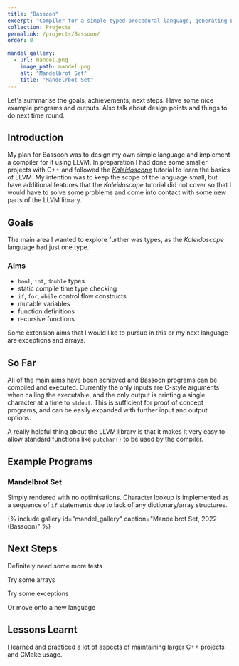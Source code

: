 ```yaml
---
title: "Bassoon"
excerpt: "Compiler for a simple typed procedural language, generating LLVM IR, or executables for (hopefully) any major platform."
collection: Projects
permalink: /projects/Bassoon/
order: 0

mandel_gallery:
  - url: mandel.png
    image_path: mandel.png
    alt: "Mandelbrot Set"
    title: "Mandelrbot Set"
---
```


Let's summarise the goals, achievements, next steps. Have some nice example programs and outputs. Also talk about design points and things to do next time round.

## Introduction

My plan for Bassoon was to design my own simple language and implement a compiler for it using LLVM. In preparation I had done some smaller projects with C++ and followed the [*Kaleidoscope*](https://llvm.org/docs/tutorial/MyFirstLanguageFrontend/index.html) tutorial to learn the basics of LLVM. My intention was to keep the scope of the language small, but have additional features that the *Kaleidoscope* tutorial did not cover so that I would have to solve some problems and come into contact with some new parts of the LLVM library.

## Goals

The main area I wanted to explore further was types, as the *Kaleidoscope* language had just one type.

### Aims
* `bool`, `int`, `double` types
* static compile time type checking
* `if`, `for`, `while` control flow constructs
* mutable variables
* function definitions
* recursive functions

Some extension aims that I would like to pursue in this or my next language are exceptions and arrays.

## So Far

All of the main aims have been achieved and Bassoon programs can be compiled and executed. Currently the only inputs are C-style arguments when calling the executable, and the only output is printing a single character at a time to `stdout`. This is sufficient for proof of concept programs, and can be easily expanded with further input and output options.

A really helpful thing about the LLVM library is that it makes it very easy to allow standard functions like `putchar()` to be used by the compiler.


## Example Programs

### Mandelbrot Set

Simply rendered with no optimisations. Character lookup is implemented as a sequence of `if` statements due to lack of any dictionary/array structures. 

{% include gallery id="mandel_gallery" caption="Mandelbrot Set, 2022 (Bassoon)" %}


## Next Steps

Definitely need some more tests

Try some arrays

Try some exceptions

Or move onto a new language

## Lessons Learnt

I learned and practiced a lot of aspects of maintaining larger C++ projects and CMake usage.